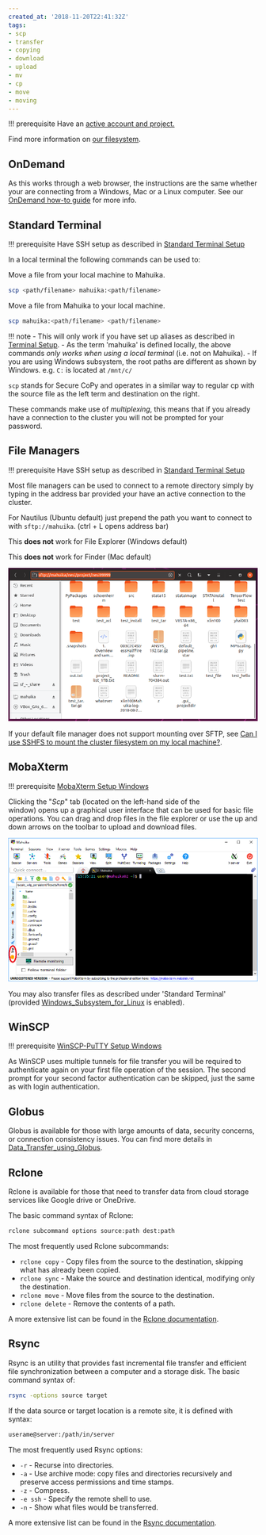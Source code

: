```yaml
---
created_at: '2018-11-20T22:41:32Z'
tags:
- scp
- transfer
- copying
- download
- upload
- mv
- cp
- move
- moving
---
```


!!! prerequisite
    Have an [active account and project.](../Accounts-Projects_and_Allocations/Creating_a_NeSI_Account_Profile.md)

Find more information on [our filesystem](../../Storage/File_Systems_and_Quotas/NeSI_File_Systems_and_Quotas.md).

## OnDemand

As this works through a web browser, the instructions are the same whether your are connecting from a Windows, Mac or a Linux computer.
See our [OnDemand how-to guide](../../Scientific_Computing/Interactive_computing_with_NeSI_OnDemand/how_to_guide.md) for more info.

## Standard Terminal

!!! prerequisite
    Have SSH setup as described in [Standard Terminal Setup](../../Scientific_Computing/Terminal_Setup/Standard_Terminal_Setup.md)

In a local terminal the following commands can be used to:

Move a file from your local machine to Mahuika.

```bash
scp <path/filename> mahuika:<path/filename>
```

Move a file from Mahuika to your local machine.

```bash
scp mahuika:<path/filename> <path/filename>
```

!!! note
    - This will only work if you have set up aliases as described in
      [Terminal Setup](../../Scientific_Computing/Terminal_Setup/Standard_Terminal_Setup.md).
    - As the term 'mahuika' is defined locally, the above
      commands *only works when using a local terminal* (i.e. not on Mahuika).
    - If you are using Windows subsystem, the root paths are different
      as shown by Windows. e.g. `C:` is located at `/mnt/c/`

`scp` stands for Secure CoPy and operates in a similar way to regular cp
with the source file as the left term and destination on the right.

These commands make use of *multiplexing*, this means that if you
already have a connection to the cluster you will not be prompted for
your password.

## File Managers

!!! prerequisite
    Have SSH setup as described in [Standard Terminal Setup](../../Scientific_Computing/Terminal_Setup/Standard_Terminal_Setup.md)

Most file managers can be used to connect to a remote directory simply
by typing in the address bar provided your have an active connection to
the cluster.

For Nautilus (Ubuntu default) just prepend the path you want to connect
to with `sftp://mahuika`. (ctrl + L opens address bar)

This **does not** work for File Explorer (Windows default)

This **does not** work for Finder (Mac default)

![files](../../assets/images/Moving_files_to_and_from_the_cluster_1.png)

If your default file manager does not support mounting over SFTP, see
[Can I use SSHFS to mount the cluster filesystem on my local machine?](../../General/FAQs/Can_I_use_SSHFS_to_mount_the_cluster_filesystem_on_my_local_machine.md).

## MobaXterm

!!! prerequisite
    [MobaXterm Setup Windows](../../Scientific_Computing/Terminal_Setup/MobaXterm_Setup_Windows.md)

Clicking the "*Scp*" tab (located on the left-hand side of the  
window) opens up a graphical user interface that can be used for basic
file operations. You can drag and drop files in the file explorer or use
the up and down arrows on the toolbar to upload and download files.

![moba terminal](../../assets/images/Moving_files_to_and_from_the_cluster_2.png)

You may also transfer files as described under 'Standard Terminal'
(provided
[Windows_Subsystem_for_Linux](../../Scientific_Computing/Terminal_Setup/Windows_Subsystem_for_Linux_WSL.md)
is enabled).

## WinSCP

!!! prerequisite
    [WinSCP-PuTTY Setup Windows](../../Scientific_Computing/Terminal_Setup/WinSCP-PuTTY_Setup_Windows.md)

As WinSCP uses multiple tunnels for file transfer you will be required
to authenticate again on your first file operation of the session. The
second prompt for your second factor authentication can be skipped, just the same as with login
authentication.

## Globus

Globus is available for those with large amounts of data, security
concerns, or connection consistency issues.
You can find more details in
[Data_Transfer_using_Globus](../../Storage/Data_Transfer_Services/Data_Transfer_using_Globus.md).

## Rclone

Rclone is available for those that need to transfer data from cloud
storage services like Google drive or OneDrive.

The basic command syntax of Rclone:

```bash
rclone subcommand options source:path dest:path
```

The most frequently used Rclone subcommands:

- `rclone copy` - Copy files from the source to the destination, skipping what has already been copied.
- `rclone sync` - Make the source and destination identical, modifying only the destination.
- `rclone move` - Move files from the source to the destination.
- `rclone delete` - Remove the contents of a path.

A more extensive list can be found in the [Rclone documentation](https://rclone.org/docs).

## Rsync

Rsync is an utility that provides fast incremental file transfer and
efficient file synchronization between a computer and a storage disk.
The basic command syntax of:

```bash
rsync -options source target
```

If the data source or target location is a remote site, it is defined
with syntax:

```txt
userame@server:/path/in/server
```

The most frequently used Rsync options:

- `-r` - Recurse into directories.
- `-a` - Use archive mode: copy files and directories recursively and preserve access permissions and time stamps.
- `-z` - Compress.
- `-e ssh` - Specify the remote shell to use.
- `-n` - Show what files would be transferred.

A more extensive list can be found in the [Rsync documentation](https://download.samba.org/pub/rsync/rsync.1).
